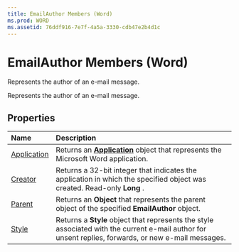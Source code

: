 ```yaml
---
title: EmailAuthor Members (Word)
ms.prod: WORD
ms.assetid: 76ddf916-7e7f-4a5a-3330-cdb47e2b4d1c
---
```



# EmailAuthor Members (Word)
Represents the author of an e-mail message.

Represents the author of an e-mail message.


## Properties



|**Name**|**Description**|
|:-----|:-----|
|[Application](emailauthor-application-property-word.md)|Returns an  **[Application](application-object-word.md)** object that represents the Microsoft Word application.|
|[Creator](emailauthor-creator-property-word.md)|Returns a 32-bit integer that indicates the application in which the specified object was created. Read-only  **Long** .|
|[Parent](emailauthor-parent-property-word.md)|Returns an  **Object** that represents the parent object of the specified **EmailAuthor** object.|
|[Style](emailauthor-style-property-word.md)|Returns a  **Style** object that represents the style associated with the current e-mail author for unsent replies, forwards, or new e-mail messages.|

